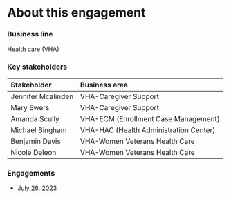 # About this engagement

### Business line

Health care (VHA)

### Key stakeholders

|Stakeholder|Business area|
|:--|:--|
|Jennifer Mcalinden|VHA-Caregiver Support|
|Mary Ewers|VHA-Caregiver Support|
|Amanda Scully|VHA-ECM (Enrollment Case Management)|
|Michael Bingham|VHA-HAC (Health Administration Center)|
|Benjamin Davis|VHA-Women Veterans Health Care|
|Nicole Deleon|VHA-Women Veterans Health Care|

### Engagements

* [July 26, 2023](https://github.com/department-of-veterans-affairs/va.gov-team/blob/master/products/ask-va/research/Business%20line%20engagement/Health%20care/Insights-Health-care-1.md)
